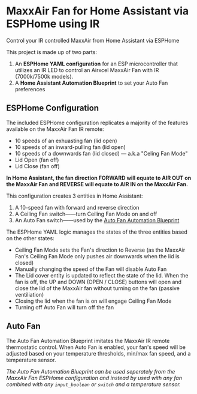 # MaxxAir Fan for Home Assistant via ESPHome using IR
Control your IR controlled MaxxAir from Home Assistant via ESPHome

This project is made up of two parts:
1. An **ESPHome YAML configuration** for an ESP microcontroller that utilizes an IR LED to control an Airxcel MaxxAir Fan with IR (7000k/7500k models).
2. A **Home Assistant Automation Blueprint** to set your Auto Fan preferences

## ESPHome Configuration
The included ESPHome configuration replicates a majority of the features available on the MaxxAir Fan IR remote:
- 10 speeds of an exhuasting fan (lid open)
- 10 speeds of an inward-pulling fan (lid open)
- 10 speeds of a downwards fan (lid closed) — a.k.a "Celing Fan Mode"
- Lid Open (fan off)
- Lid Close (fan off)

**In Home Assistant, the fan direction FORWARD will equate to AIR OUT on the MaxxAir Fan and REVERSE will equate to AIR IN on the MaxxAir Fan.**

This configuration creates 3 entities in Home Assistant:
1. A 10-speed fan with forward and reverse direction
2. A Ceiling Fan switch——turn Ceiling Fan Mode on and off
3. An Auto Fan switch——used by the [Auto Fan Automation Blueprint](#auto-fan)


The ESPHome YAML logic manages the states of the three entities based on the other states:
- Ceiling Fan Mode sets the Fan's direction to Reverse (as the MaxxAir Fan's Ceiling Fan Mode only pushes air downwards when the lid is closed)
- Manually changing the speed of the Fan will disable Auto Fan
- The Lid cover entity is updated to reflect the state of the lid. When the fan is off, the UP and DOWN (OPEN / CLOSE) buttons will open and close the lid of the MaxxAir fan without turning on the fan (passive ventiliation)
- Closing the lid when the fan is on will engage Ceiling Fan Mode
- Turning off Auto Fan will turn off the fan

## Auto Fan
The Auto Fan Automation Blueprint imitates the MaxxAir IR remote thermostatic control. When Auto Fan is enabled, your fan's speed will be adjusted based on your temperature thresholds, min/max fan speed, and a temperature sensor.

*The Auto Fan Automation Blueprint can be used seperately from the MaxxAir Fan ESPHome configuration and instead by used with any fan combined with any `input_boolean` or `switch` and a temperature sensor.*

